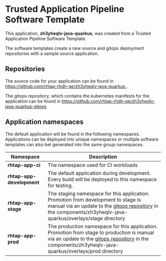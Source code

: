# Trusted Application Pipeline Software Template

This application, **zh3yheqlv-java-quarkus**, was created from a Trusted Application Pipeline Software Template.

The software templates create a new source and gitops deployment repositories with a sample source application. 

## Repositories

The source code for your application can be found in [https://github.com/rhtap-rhdh-qe/zh3yheqlv-java-quarkus ](https://github.com/rhtap-rhdh-qe/zh3yheqlv-java-quarkus ).
 
The gitops repository, which contains the kubernetes manifests for the application can be found in 
[https://github.com/rhtap-rhdh-qe/zh3yheqlv-java-quarkus-gitops ](https://github.com/rhtap-rhdh-qe/zh3yheqlv-java-quarkus-gitops ) 

## Application namespaces 

The default application will be found in the following namespaces. Applications can be deployed into unique namespaces or multiple software templates can also bet generated into the same group namespaces.  

|  Namespace   |  Description   |  
| -------- | -------- |
| **rhtap-app-ci** | The namespace used for CI workloads |
| **rhtap-app-development** | The default application during development. Every build will be deployed to this namespace for testing. |
| **rhtap-app-stage** | The staging namespace for this application. Promotion from development to stage is manual via an update to the [gitops repository](https://github.com/rhtap-rhdh-qe/zh3yheqlv-java-quarkus-gitops ) in the components/zh3yheqlv-java-quarkus/overlays/stage directory |
| **rhtap-app-prod** | The production namespace for this application. Promotion from stage to production is manual via an update to the [gitops repository](https://github.com/rhtap-rhdh-qe/zh3yheqlv-java-quarkus-gitops ) in the components/zh3yheqlv-java-quarkus/overlays/prod directory |